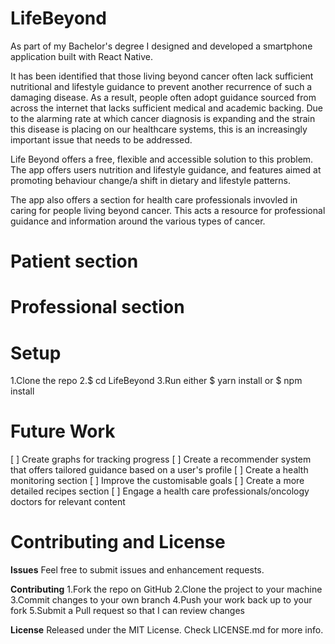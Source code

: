 # LifeBeyond

As part of my Bachelor's degree I designed and developed a smartphone application built with React Native.

It has been identified that those living beyond cancer often lack sufficient nutritional and lifestyle guidance to prevent another recurrence of such a damaging disease. As a result, people often adopt guidance sourced from across the internet that lacks sufficient medical and academic backing. Due to the alarming rate at which cancer diagnosis is expanding and the strain this disease is placing on our healthcare systems, this is an increasingly important issue that needs to be addressed.

Life Beyond offers a free, flexible and accessible solution to this problem. The app offers users nutrition and lifestyle guidance, and features aimed at promoting behaviour change/a shift in dietary and lifestyle patterns. 

The app also offers a section for health care professionals invovled in caring for people living beyond cancer. This acts a resource for professional guidance and information around the various types of cancer.

# Patient section


# Professional section


# Setup
1.Clone the repo
2.$ cd LifeBeyond
3.Run either $ yarn install or $ npm install

# Future Work
[ ] Create graphs for tracking progress
[ ] Create a recommender system that offers tailored guidance based on a user's profile
[ ] Create a health monitoring section
[ ] Improve the customisable goals
[ ] Create a more detailed recipes section
[ ] Engage a health care professionals/oncology doctors for relevant content

# Contributing and License
**Issues**
Feel free to submit issues and enhancement requests.

**Contributing**
1.Fork the repo on GitHub
2.Clone the project to your machine
3.Commit changes to your own branch
4.Push your work back up to your fork
5.Submit a Pull request so that I can review  changes

**License**
Released under the MIT License. Check LICENSE.md for more info.



